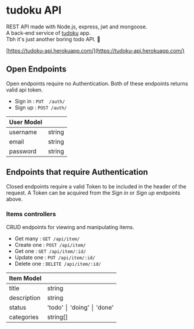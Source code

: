 # tudoku API

REST API made with Node.js, express, jwt and mongoose.<br>A back-end service of [tudoku](https://github.com/tulski/tudoku) app.<br>
Tbh it's just another boring todo API. 🤫<br>

[https://tudoku-api.herokuapp.com/](https://tudoku-api.herokuapp.com/)

## Open Endpoints

Open endpoints require no Authentication. Both of these endpoints returns valid api token.

* Sign in : `PUT  /auth/`
* Sign up : `POST /auth/`

| User Model  |        |
|-------------|--------|
| username    | string |
| email       | string |
| password    | string |

## Endpoints that require Authentication

Closed endpoints require a valid Token to be included in the header of the
request. A Token can be acquired from the *Sign in* or *Sign up* endpoints above.

### Items controllers

CRUD endpoints for viewing and manipulating items.

* Get many : `GET /api/item/`
* Create one : `POST /api/item/`
* Get one : `GET /api/item/:id/`
* Update one : `PUT /api/item/:id/`
* Delete one : `DELETE /api/item/:id/`

| Item Model   |                           |
|--------------|---------------------------|
| title        | string                    |
| description  | string                    |
| status       | 'todo' │ 'doing' │ 'done' |
| categories   | string[]                  |
